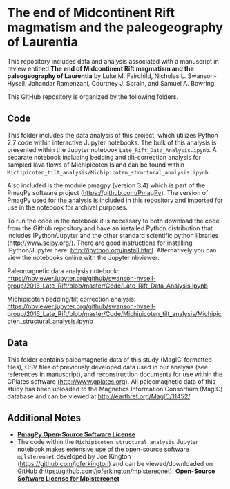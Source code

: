# The end of Midcontinent Rift magmatism and the paleogeography of Laurentia
This repository includes data and analysis associated with a manuscript in review entitled **The end of Midcontinent Rift magmatism and the paleogeography of Laurentia** by Luke M. Fairchild, Nicholas L. Swanson-Hysell, Jahandar Ramenzani, Courtney J. Sprain, and Samuel A. Bowring.

This GitHub repository is organized by the following folders.

## Code
This folder includes the data analysis of this project, which utilizes Python 2.7 code within interactive Jupyter notebooks. The bulk of this analysis is presented within the Jupyter notebook ```Late_Rift_Data_Analysis.ipynb```. A separate notebook including bedding and tilt-correction analysis for sampled lava flows of Michipicoten Island can be found within ```Michipicoten_tilt_analysis/Michipicoten_structural_analysis.ipynb```.

Also included is the module pmagpy (version 3.4) which is part of the PmagPy software project (https://github.com/PmagPy). The version of PmagPy used for the analysis is included in this repository and imported for use in the notebook for archival purposes.

To run the code in the notebook it is necessary to both download the code from the Github repository and have an installed Python distribution that includes IPython/Jupyter and the other standard scientific python libraries (http://www.scipy.org/). There are good instructions for installing IPython/Jupyter here: http://ipython.org/install.html. Alternatively you can view the notebooks online with the Jupyter nbviewer:

Paleomagnetic data analysis notebook:
https://nbviewer.jupyter.org/github/swanson-hysell-group/2016_Late_Rift/blob/master/Code/Late_Rift_Data_Analysis.ipynb

Michipicoten bedding/tilt correction analysis:
https://nbviewer.jupyter.org/github/swanson-hysell-group/2016_Late_Rift/blob/master/Code/Michipicoten_tilt_analysis/Michipicoten_structural_analysis.ipynb

## Data
This folder contains paleomagnetic data of this study (MagIC-formatted files), CSV files of previously developed data used in our analysis (see references in manuscript), and reconstruction documents for use within the GPlates software (http://www.gplates.org). All paleomagnetic data of this study has been uploaded to the Magnetics Information Consortium (MagIC) database and can be viewed at http://earthref.org/MagIC/11452/.

## Additional Notes
- [**PmagPy Open-Source Software License**](./Code/pmagpy_3_4/license.txt)
- The code within the ```Michipicoten_structural_analysis``` Jupyter notebook makes extensive use of the open-source software ```mplstereonet``` developed by Joe Kington (https://github.com/joferkington) and can be viewed/downloaded on GitHub (https://github.com/joferkington/mplstereonet). [**Open-Source Software License for Mplstereonet**](./Code/Michipicoten_tilt_analysis/mplstereonet/LICENSE.txt)
